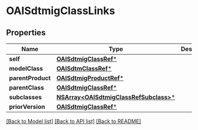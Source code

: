 # OAISdtmigClassLinks

## Properties
Name | Type | Description | Notes
------------ | ------------- | ------------- | -------------
**self** | [**OAISdtmigClassRef***](OAISdtmigClassRef.md) |  | [optional] 
**modelClass** | [**OAISdtmClassRef***](OAISdtmClassRef.md) |  | [optional] 
**parentProduct** | [**OAISdtmigProductRef***](OAISdtmigProductRef.md) |  | [optional] 
**parentClass** | [**OAISdtmigClassRef***](OAISdtmigClassRef.md) |  | [optional] 
**subclasses** | [**NSArray&lt;OAISdtmigClassRefSubclass&gt;***](OAISdtmigClassRefSubclass.md) |  | [optional] 
**priorVersion** | [**OAISdtmigClassRef***](OAISdtmigClassRef.md) |  | [optional] 

[[Back to Model list]](../README.md#documentation-for-models) [[Back to API list]](../README.md#documentation-for-api-endpoints) [[Back to README]](../README.md)


